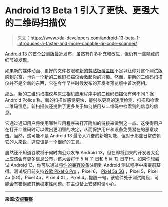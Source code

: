 # Android 13 Beta 1 引入了更快、更强大的二维码扫描仪

> 原文：<https://www.xda-developers.com/android-13-beta-1-introduces-a-faster-and-more-capable-qr-code-scanner/>

[Android 13](https://www.xda-developers.com/android-13/) 的[首个公测版](https://www.xda-developers.com/android-13-beta-1-released/)最近发布，虽然有许多补充和改进，但仍有一些隐藏的细节被发现。

如果新的媒体动画、更好的文件权限和[新的剪贴板覆盖图](https://www.xda-developers.com/android-13-beta-1-clipboard-editor-overlay/)不足以让你对这个测试版感到兴奋，也许一个新的二维码扫描仪会激起你的兴趣。然而，更新的二维码扫描仪并不是全新的东西，它在今年早些时候发布的开发者预览版中首次亮相。

那么，新的二维码扫描仪与原生相机应用程序中的二维码扫描仪有何不同？据 Android Police 称，新的扫描仪感觉更快，能够以更高的速度检测、扫描和检索二维码信息。新扫描仪还提供了更多关于如何使用从二维码中检索到的信息的信息。

它通过通知用户将使用哪种应用程序来打开附加的链接来做到这一点。这使得用户在打开二维码时可以做出更明智的决定，从而保护用户和设备免受潜在的恶意攻击。当然，这可能不是 Android 13 最令人兴奋的新增功能，但对于那些日常依赖它的人来说，这应该是一个很好的工具。

虽然还不知道谷歌将于何时向公众发布 Android 13，但在即将到来的开发者大会上应该会有更多信息公布，该大会将于 5 月 11 日和 5 月 12 日举行。如果你想尝试 Android 13，你可以通过[将你的兼容设备](https://www.xda-developers.com/how-to-install-android-13/)注册到 Android 测试程序中来提前获得。测试版目前支持[谷歌 Pixel 6 Pro](https://www.xda-developers.com/google-pixel-6/) ，Pixel 6， [Pixel 5a 5G](https://www.xda-developers.com/google-pixel-5a/) ，Pixel 5，Pixel 4a (5G)，Pixel 4a，Pixel 4 XL，Pixel 4。提醒一句，该软件处于测试阶段，可能会有错误或其他稳定性问题。在主设备上安装时请小心。

* * *

**来源:[安卓警察](https://www.androidpolice.com/android-13-new-qr-code-scanner-quick-settings-hands-on/)**